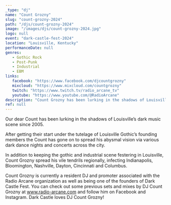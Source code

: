 ```yaml
---
_type: "dj"
name: "Count Grozny"
slug: "count-grozny-2024"
path: "/djs/count-grozny-2024"
image: "/images/djs/count-grozny-2024.jpg"
logo: null
event: "dark-castle-fest-2024"
location: "Louisville, Kentucky"
performanceDate: null
genres:
   - Gothic Rock
   - Post-Punk
   - Industrial
   - EBM
links:
   facebook: "https://www.facebook.com/djcountgrozny"
   mixcloud: "https://www.mixcloud.com/countgrozny"
   twitch: "https://www.twitch.tv/radio_arcane_tv"
   youtube: "https://www.youtube.com/@RadioArcane"
description: "Count Grozny has been lurking in the shadows of Louisville's dark music scene since 2005. After getting their start under the tutelage of Louisville Gothic's founding members the Count would go on to spread his abysmal vision via various dark dance nights and concerts across the city."
ref: null
---
```


Our dear Count has been lurking in the shadows of Louisville’s dark music scene since 2005.

After getting their start under the tutelage of Louisville Gothic’s founding members the Count has gone on to spread his abysmal vision via various dark dance nights and concerts across the city.

In addition to keeping the gothic and industrial scene festering in Louisville, Count Grozny spread his vile tendrils regionally, infecting Indianapolis, Bloomington, Nashville, Dayton, Cincinnati and Columbus.

Count Grozny is currently a resident DJ and promoter associated with the Radio Arcane organization as well as being one of the founders of Dark Castle Fest.
You can check out some previous sets and mixes by DJ Count Grozny at www.radio-arcane.com and follow him on Facebook and Instagram.
Dark Castle loves DJ Count Grozny!
